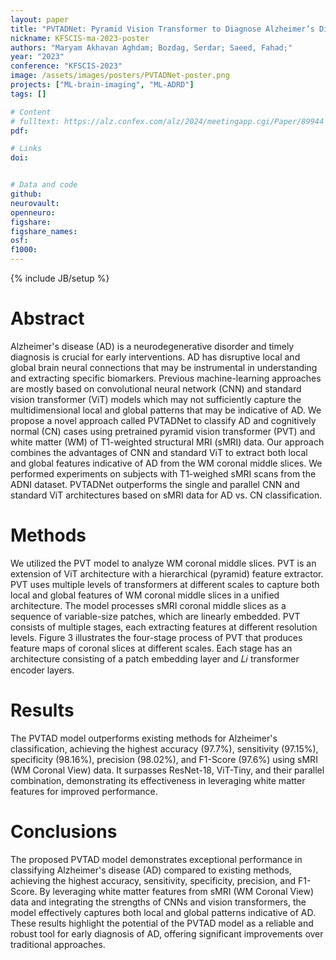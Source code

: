 ```yaml
---
layout: paper
title: "PVTADNet: Pyramid Vision Transformer to Diagnose Alzheimer’s Disease Using structural MRI Data"
nickname: KFSCIS-ma-2023-poster
authors: "Maryam Akhavan Aghdam; Bozdag, Serdar; Saeed, Fahad;"
year: "2023"
conference: "KFSCIS-2023"
image: /assets/images/posters/PVTADNet-poster.png
projects: ["ML-brain-imaging", "ML-ADRD"]
tags: []

# Content
# fulltext: https://alz.confex.com/alz/2024/meetingapp.cgi/Paper/89944
pdf: 

# Links
doi: 


# Data and code
github:
neurovault:
openneuro:
figshare:
figshare_names:
osf:
f1000:
---
```


{% include JB/setup %}

# Abstract
Alzheimer's disease (AD) is a neurodegenerative disorder and timely diagnosis is crucial for early interventions. AD has disruptive local and global brain neural connections that may be instrumental in understanding and extracting specific biomarkers. Previous machine-learning approaches are mostly based on convolutional neural network (CNN) and standard vision transformer (ViT) models which may not sufficiently capture the multidimensional local and global patterns that may be indicative of AD. We propose a novel approach called PVTADNet to classify AD and cognitively normal (CN) cases using pretrained pyramid vision transformer (PVT) and white matter (WM) of T1-weighted structural MRI (sMRI) data. Our approach combines the advantages of CNN and standard ViT to extract both local and global features indicative of AD from the WM coronal middle slices. We performed experiments on subjects with T1-weighed sMRI scans from the ADNI dataset. PVTADNet outperforms the single and parallel CNN and standard ViT architectures based on sMRI data for AD vs. CN classification.

# Methods
We utilized the PVT model to analyze WM coronal middle slices. PVT is an extension of ViT architecture with a hierarchical (pyramid) feature extractor. PVT uses multiple levels of transformers at different scales to capture both local and global features of WM coronal middle slices in a unified architecture. The model processes sMRI coronal middle slices as a sequence of variable-size patches, which are linearly embedded. PVT consists of multiple stages, each extracting features at different resolution levels. Figure 3 illustrates the four-stage process of PVT that produces feature maps of coronal slices at different scales. Each stage has an architecture consisting of a patch embedding layer and 𝐿𝑖 transformer encoder layers.

# Results
The PVTAD model outperforms existing methods for Alzheimer's classification, achieving the highest accuracy (97.7%), sensitivity (97.15%), specificity (98.16%), precision (98.02%), and F1-Score (97.6%) using sMRI (WM Coronal View) data. It surpasses ResNet-18, ViT-Tiny, and their parallel combination, demonstrating its effectiveness in leveraging white matter features for improved performance.

# Conclusions
The proposed PVTAD model demonstrates exceptional performance in classifying Alzheimer's disease (AD) compared to existing methods, achieving the highest accuracy, sensitivity, specificity, precision, and F1-Score. By leveraging white matter features from sMRI (WM Coronal View) data and integrating the strengths of CNNs and vision transformers, the model effectively captures both local and global patterns indicative of AD. These results highlight the potential of the PVTAD model as a reliable and robust tool for early diagnosis of AD, offering significant improvements over traditional approaches.
